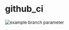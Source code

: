 # github_ci

![example branch parameter](https://github.com/felipefucs/github_ci/actions/workflows/go.yml/badge.svg?event=push)
